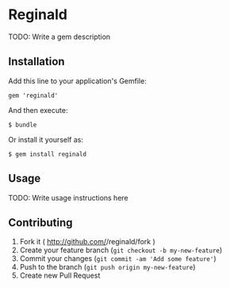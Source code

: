 # Reginald

TODO: Write a gem description

## Installation

Add this line to your application's Gemfile:

    gem 'reginald'

And then execute:

    $ bundle

Or install it yourself as:

    $ gem install reginald

## Usage

TODO: Write usage instructions here

## Contributing

1. Fork it ( http://github.com/<my-github-username>/reginald/fork )
2. Create your feature branch (`git checkout -b my-new-feature`)
3. Commit your changes (`git commit -am 'Add some feature'`)
4. Push to the branch (`git push origin my-new-feature`)
5. Create new Pull Request
